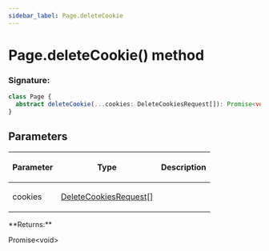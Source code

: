 ```yaml
---
sidebar_label: Page.deleteCookie
---
```


# Page.deleteCookie() method

### Signature:

```typescript
class Page {
  abstract deleteCookie(...cookies: DeleteCookiesRequest[]): Promise<void>;
}
```

## Parameters

<table><thead><tr><th>

Parameter

</th><th>

Type

</th><th>

Description

</th></tr></thead>
<tbody><tr><td>

cookies

</td><td>

[DeleteCookiesRequest](./puppeteer.deletecookiesrequest.md)\[\]

</td><td>

</td></tr>
</tbody></table>
**Returns:**

Promise&lt;void&gt;
